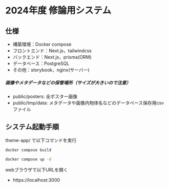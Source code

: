 # 2024年度 修論用システム

## 仕様
* 構築環境：Docker compose
* フロントエンド：Next.js，tailwindcss
* バックエンド：Next.js，prisma(ORM)
* データベース：PostgreSQL
* その他：storybook，nginx(サーバー)

  
##### 画像やメタデータなどの保管場所（サイズが大きいので注意）
* public/posters: 全ポスター画像
* public/tmp/data: メタデータや画像内物体名などのデータベース保存用csvファイル


## システム起動手順
theme-app/ で以下コマンドを実行
```bash
docker compose build

docker compose up -d
```

  
webブラウザで以下URLを開く
* https://localhost:3000
